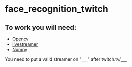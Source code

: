 # face_recognition_twitch
## To work you will need:
* [Opencv](https://opencv.org "Opencv official web site")
* [livestreamer](http://docs.livestreamer.io "livestreamer official web site")
* [Numpy](http://www.numpy.org/ "Numpy official web site")


You need to put a valid streamer on "___" after twitch.tv/[___](https://github.com/guiness333/face_recognition_twitch/blob/d8c4f5e80b7d38918229a4dd82ad33563ae6b540/reconhecimento_facial_twitch.py#L8)
